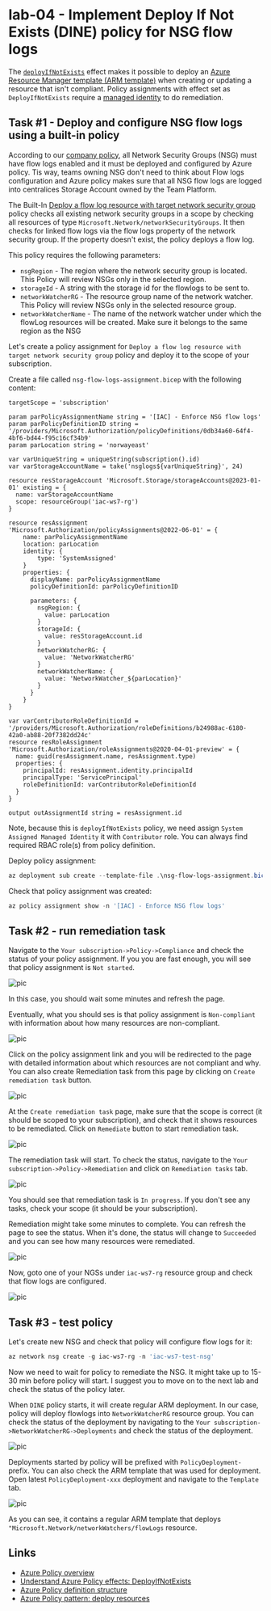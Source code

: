 # lab-04 - Implement Deploy If Not Exists (DINE) policy for NSG flow logs

The [`deployIfNotExists`](https://learn.microsoft.com/en-us/azure/governance/policy/concepts/effects#deployifnotexists) effect makes it possible to deploy an [Azure Resource Manager template (ARM template)](https://learn.microsoft.com/en-us/azure/azure-resource-manager/templates/overview) when creating or updating a resource that isn't compliant. Policy assignments with effect set as `DeployIfNotExists` require a [managed identity](https://learn.microsoft.com/en-us/azure/governance/policy/how-to/remediate-resources) to do remediation.

## Task #1 - Deploy and configure NSG flow logs using a built-in policy

According to our [company policy](../../company-policy.md), all Network Security Groups (NSG) must have flow logs enabled and it must be deployed and configured by Azure policy. Tis way, teams owning NSG don't need to think about Flow logs configuration and Azure policy makes sure that all NSG flow logs are logged into centralices Storage Account owned by the Team Platform.  

The Built-In [Deploy a flow log resource with target network security group](https://www.azadvertizer.net/azpolicyadvertizer/0db34a60-64f4-4bf6-bd44-f95c16cf34b9.html) policy checks all existing network security groups in a scope by checking all resources of type `Microsoft.Network/networkSecurityGroups`. It then checks for linked flow logs via the flow logs property of the network security group. If the property doesn't exist, the policy deploys a flow log.

This policy requires the following parameters:
- ``nsgRegion`` - The region where the network security group is located. This Policy will review NSGs only in the selected region.
- ``storageId`` - A string with the storage id for the flowlogs to be sent to.
- ``networkWatcherRG`` - The resource group name of the network watcher. This Policy will review NSGs only in the selected resource group.
- ``networkWatcherName`` - The name of the network watcher under which the flowLog resources will be created. Make sure it belongs to the same region as the NSG

Let's create a policy assignment for `Deploy a flow log resource with target network security group` policy and deploy it to the scope of your subscription.

Create a file called `nsg-flow-logs-assignment.bicep` with the following content:

```bicep
targetScope = 'subscription'

param parPolicyAssignmentName string = '[IAC] - Enforce NSG flow logs'
param parPolicyDefinitionID string = '/providers/Microsoft.Authorization/policyDefinitions/0db34a60-64f4-4bf6-bd44-f95c16cf34b9'
param parLocation string = 'norwayeast'

var varUniqueString = uniqueString(subscription().id)
var varStorageAccountName = take('nsglogs${varUniqueString}', 24)

resource resStorageAccount 'Microsoft.Storage/storageAccounts@2023-01-01' existing = {
  name: varStorageAccountName
  scope: resourceGroup('iac-ws7-rg')
}

resource resAssignment 'Microsoft.Authorization/policyAssignments@2022-06-01' = {
    name: parPolicyAssignmentName
    location: parLocation
    identity: {
        type: 'SystemAssigned'
    }
    properties: {
      displayName: parPolicyAssignmentName
      policyDefinitionId: parPolicyDefinitionID
      
      parameters: {
        nsgRegion: {
          value: parLocation
        }
        storageId: {
          value: resStorageAccount.id
        }
        networkWatcherRG: {
          value: 'NetworkWatcherRG'
        }
        networkWatcherName: {
          value: 'NetworkWatcher_${parLocation}'
        }
      }        
    }
}

var varContributorRoleDefinitionId = '/providers/Microsoft.Authorization/roleDefinitions/b24988ac-6180-42a0-ab88-20f7382dd24c'
resource resRoleAssignment 'Microsoft.Authorization/roleAssignments@2020-04-01-preview' = {
  name: guid(resAssignment.name, resAssignment.type)
  properties: {
    principalId: resAssignment.identity.principalId
    principalType: 'ServicePrincipal'
    roleDefinitionId: varContributorRoleDefinitionId
  }
}

output outAssignmentId string = resAssignment.id
```

Note, because this is `deployIfNotExists` policy, we need assign `System Assigned Managed Identity` it with `Contributor` role. You can always find required RBAC role(s) from policy definition.

Deploy policy assignment:

```powershell
az deployment sub create --template-file .\nsg-flow-logs-assignment.bicep -l norwayeast
```

Check that policy assignment was created:

```powershell
az policy assignment show -n '[IAC] - Enforce NSG flow logs'
```

## Task #2 - run remediation task

Navigate to the `Your subscription->Policy->Compliance` and check the status of your policy assignment. If you you are fast enough, you will see that policy assignment is `Not started`. 

![pic](../../assets/images/lab-05/nsg-flow-logs-compl.png)

In this case, you should wait some minutes and refresh the page. 

Eventually, what you should ses is that policy assignment is `Non-compliant` with information about how many resources are non-compliant.

![pic](../../assets/images/lab-05/nsg-flow-logs-compl-1.png)

Click on the policy assignment link and you will be redirected to the page with detailed information about which resources are not  compliant and why. You can also create Remediation task from this page by clicking on `Create remediation task` button.

![pic](../../assets/images/lab-05/nsg-flow-logs-compl-2.png)

At the `Create remediation task` page, make sure that the scope is correct (it should be scoped to your subscription), and check that it shows resources to be remediated. Click on `Remediate` button to start remediation task.

![pic](../../assets/images/lab-05/nsg-flow-logs-compl-3.png)

The remediation task will start. To check the status, navigate to the `Your subscription->Policy->Remediation` and click on `Remediation tasks` tab. 

![pic](../../assets/images/lab-05/nsg-flow-logs-compl-4.png)

You should see that remediation task is `In progress`. If you don't see any tasks, check your scope (it should be your subscription). 

Remediation might take some minutes to complete. You can refresh the page to see the status. When it's done, the status will change to `Succeeded` and you can see how many resources were remediated.

![pic](../../assets/images/lab-05/nsg-flow-logs-compl-5.png)

Now, goto one of your NGSs under `iac-ws7-rg` resource group and check that flow logs are configured.

![pic](../../assets/images/lab-05/nsg-flow-logs-compl-6.png)

## Task #3 - test policy

Let's create new NSG and check that policy will configure flow logs for it:

```powershell
az network nsg create -g iac-ws7-rg -n 'iac-ws7-test-nsg'
```

Now we need to wait for policy to remediate the NSG. It might take up to 15-30 min before policy will start. I suggest you to move on to the next lab and check the status of the policy later.

When `DINE` policy starts, it will create regular ARM deployment. In our case, policy will deploy flowlogs into `NetworkWatcherRG` resource group. You can check the status of the deployment by navigating to the `Your subscription->NetworkWatcherRG->Deployments` and check the status of the deployment.

![pic](../../assets/images/lab-05/policy-deployment-1.png)

Deployments started by policy will be prefixed with `PolicyDeployment-` prefix. You can also check the ARM template that was used for deployment. Open latest `PolicyDeployment-xxx` deployment and navigate to the `Template` tab.

![pic](../../assets/images/lab-05/policy-deployment-2.png)

As you can see, it contains a regular ARM template that deploys `"Microsoft.Network/networkWatchers/flowLogs` resource.

## Links

- [Azure Policy overview](https://docs.microsoft.com/en-us/azure/governance/policy/overview)
- [Understand Azure Policy effects: DeployIfNotExists](https://learn.microsoft.com/en-us/azure/governance/policy/concepts/effects#deployifnotexists)
- [Azure Policy definition structure](https://docs.microsoft.com/en-us/azure/governance/policy/concepts/definition-structure)
- [Azure Policy pattern: deploy resources](https://learn.microsoft.com/en-us/azure/governance/policy/samples/pattern-deploy-resources)